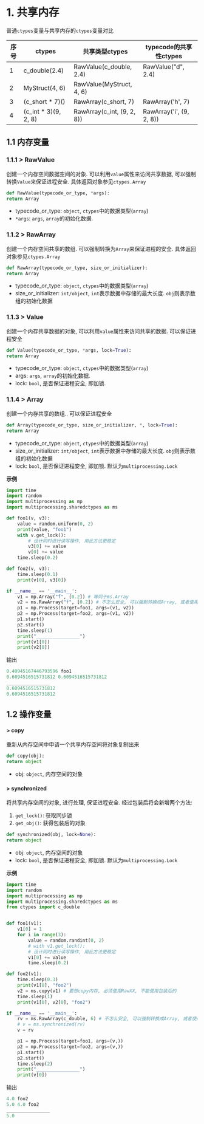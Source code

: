 # 1. 共享内存

普通`ctypes`变量与共享内存的`ctypes`变量对比

| 序号 | ctypes               | 共享类型ctypes             | typecode的共享性ctypes   |
| ---- | -------------------- | -------------------------- | ------------------------ |
| 1    | c_double(2.4)        | RawValue(c_double, 2.4)    | RawValue("d", 2.4)       |
| 2    | MyStruct(4, 6)       | RawValue(MyStruct, 4, 6)   |                          |
| 3    | (c_short * 7)()      | RawArray(c_short, 7)       | RawArray('h', 7)         |
| 4    | (c_int * 3)(9, 2, 8) | RawArray(c_int, (9, 2, 8)) | RawArray('i', (9, 2, 8)) |

## 1.1 内存变量

### 1.1.1 > RawValue

创建一个内存空间数据空间的对象. 可以利用`value`属性来访问共享数据, 可以强制转换`Value`来保证进程安全. 具体返回对象参见`ctypes.Array`

```python
def RawValue(typecode_or_type, *args):
return Array
```

* typecode_or_type: `object`, `ctypes`中的数据类型(`array`)
* `*args`: `args`, `array`的初始化数据.

### 1.1.2 > RawArray

创建一个内存空间共享的数组. 可以强制转换为`Array`来保证进程的安全. 具体返回对象参见`ctypes.Array`

```python
def RawArray(typecode_or_type, size_or_initializer):
return Array
```

* typecode_or_type: `object`, `ctypes`中的数据类型(`array`)
* size_or_initializer: `int/object`, `int`表示数据中存储的最大长度. `obj`则表示数组的初始化数据

### 1.1.3 > Value

创建一个内存共享数据的对象, 可以利用`value`属性来访问共享的数据. 可以保证进程安全 

```python
def Value(typecode_or_type, *args, lock=True):
return Array
```

* typecode_or_type: `object`, `ctypes`中的数据类型(`array`)
* args: `args`, `array`的初始化数据.
* lock: `bool`, 是否保证进程安全, 即加锁.

### 1.1.4 > Array

创建一个内存共享的数组.. 可以保证进程安全 

```python
def Array(typecode_or_type, size_or_initializer, *, lock=True):
return Array
```

* typecode_or_type: `object`, `ctypes`中的数据类型(`array`)
* size_or_initializer: `int/object`, `int`表示数据中存储的最大长度. `obj`则表示数组的初始化数据
* lock: `bool`, 是否保证进程安全, 即加锁. 默认为`multiprocessing.Lock`

**示例**

```python
import time
import random
import multiprocessing as mp
import multiprocessing.sharedctypes as ms

def foo1(v, v3):
    value = random.uniform(0, 2)
    print(value, "foo1")
    with v.get_lock():
        # 设计同时进行读写操作, 用此方法更稳定
        v3[0] += value
        v[0] += value
    time.sleep(0.2)

def foo2(v, v3):
    time.sleep(0.1)
    print(v[0], v3[0])

if __name__ == '__main__':
    v1 = mp.Array("f", [0.2]) # 等同于ms.Array
    v2 = ms.RawArray("f", [0.2]) # 不怎么安全, 可以强制转换成Array, 或者使用synchronized进行包装
    p1 = mp.Process(target=foo1, args=(v1, v2))
    p2 = mp.Process(target=foo2, args=(v1, v2))
    p1.start()
    p2.start()
    time.sleep(1)
    print("________________")
    print(v1[0])
    print(v2[0])
```

输出

```python
0.40945167446793596 foo1
0.6094516515731812 0.6094516515731812
________________
0.6094516515731812
0.6094516515731812
```

## 1.2 操作变量

#### > copy

重新从内存空间中申请一个共享内存空间将对象复制出来

```python
def copy(obj):
return object
```

* obj: `object`, 内存空间的对象

#### > synchronized

将共享内存空间的对象, 进行处理, 保证进程安全. 经过包装后将会新增两个方法:

1. `get_lock()`: 获取同步锁
2. `get_obj()`: 获得包装后的对象 

```python
def synchronized(obj, lock=None):
return object
```

* obj: `object`, 内存空间的对象
* lock: `bool`, 是否保证进程安全, 即加锁. 默认为`multiprocessing.Lock`

**示例**

```python
import time
import random
import multiprocessing as mp
import multiprocessing.sharedctypes as ms
from ctypes import c_double


def foo1(v1):
    v1[0] = 1
    for i in range(3):
        value = random.randint(0, 2)
        # with v1.get_lock():
        # 设计同时进行读写操作, 用此方法更稳定
        v1[0] += value
        time.sleep(0.2)

def foo2(v1):
    time.sleep(0.3)
    print(v1[0], "foo2")
    v2 = ms.copy(v1) # 要想copy内存, 必须使用RawXX, 不能使用包装后的
    time.sleep(1)
    print(v1[0], v2[0], "foo2")

if __name__ == '__main__':
    rv = ms.RawArray(c_double, 6) # 不怎么安全, 可以强制转换成Array, 或者使用synchronized进行包装
    # v = ms.synchronized(rv) 
    v = rv

    p1 = mp.Process(target=foo1, args=(v,))
    p2 = mp.Process(target=foo2, args=(v,))
    p1.start()
    p2.start()
    time.sleep(2)
    print("________________")
    print(v[0])
```

输出

```python
4.0 foo2
5.0 4.0 foo2
________________
5.0
```


